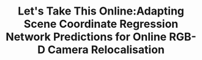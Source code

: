 ---
title: "Let's Take This Online:Adapting Scene Coordinate Regression Network Predictions for Online RGB-D Camera Relocalisation"
year: 2019
pdf_url: "https://arxiv.org/pdf/1906.08744.pdf"
category: "vision"
author_list: "Tommaso Cavallari*, Luca Bertinetto, Jishnu Mukhoti, Philip H.S. Torr, Stuart Golodetz*"
grant: "MURI"
pub_in: "International Conference on 3D Vision (3DV) 2019"
---